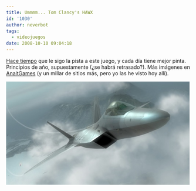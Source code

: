 ```yaml
---
title: Ummmm... Tom Clancy's HAWX
id: '1030'
author: neverbot
tags:
  - videojuegos
date: 2008-10-10 09:04:18
---
```


[Hace tiempo](/tom-clancys-hawx/) que le sigo la pista a este juego, y cada día tiene mejor pinta. Principios de año, supuestamente (¿se habrá retrasado?). Más imágenes en [AnaitGames](http://www.anaitgames.com/imagenes-de-tom-clancys-hawx/) (y un millar de sitios más, pero yo las he visto hoy allí).

![HAWX](./ummmm-tom-clancys-hawx/hawx.jpg "HAWX")

